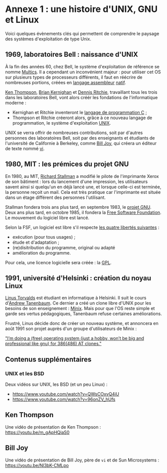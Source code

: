 # Annexe  1 : une histoire d'UNIX, GNU et Linux

Voici quelques évènements clés qui permettent  de comprendre le paysage des
systèmes d'exploitation de type Unix.

## 1969, laboratoires Bell : naissance d'UNIX

À la fin des années 60, chez Bell, le système d'exploitation de référence se nomme
[Multics](https://fr.wikipedia.org/wiki/Multics). Il a cependant un inconvénient majeur : pour utiliser cet OS sur
plusieurs types de processeurs différents, il faut en réécrire de nombreuses
portions, créées en [langage
assembleur](https://fr.wikipedia.org/wiki/Assembleur)
[natif](https://fr.wikipedia.org/wiki/Code_natif).

[Ken Thompson](https://fr.wikipedia.org/wiki/Ken_Thompson), [Brian Kernighan](https://fr.wikipedia.org/wiki/Brian_Kernighan) et [Dennis Ritchie](https://fr.wikipedia.org/wiki/Dennis_Ritchie), travaillant tous les trois
dans les laboratoires Bell, vont alors créér les fondations de l'informatique moderne :

- Kernighan et Ritchie inventeront le [langage de programmation C](https://fr.wikipedia.org/wiki/C_(langage)) ;
- Thompson et Ritchie créeront alors, grâce à ce nouveau langage de
  programmation, le système d'exploitation
  [UNIX](https://fr.wikipedia.org/wiki/Unix).

UNIX se verra offrir de nombreuses contributions, soit par d'autres personnes
des laboratoires Bell, soit par des enseignants et étudiants de l'université de
Californie à Berkeley, comme [Bill
Joy](https://fr.wikipedia.org/wiki/Bill_Joy), qui créera un éditeur de texte
nommé [vi](https://fr.wikipedia.org/wiki/Vi).

## 1980, MIT : les prémices du projet GNU

En 1980, au MIT, [Richard
Stallman](https://fr.wikipedia.org/wiki/Richard_Stallman) a modifié le pilote
de l'imprimante Xerox de son bâtiment : lors du lancement d'une impression, les
utilisateurs savent ainsi si quelqu'un en déjà lancé une, et lorsque celle-ci
est terminée, la personne reçoit un mail. Cela est très pratique car
l'imprimante est située dans un étage différent des personnes l'utilisant.

Stallman fondera trois ans plus tard, en septembre 1983, le [projet
GNU](https://fr.wikipedia.org/wiki/Projet_GNU). Deux ans plus tard, en octobre
1985, il fondera la [Free Software
Foundation](https://fr.wikipedia.org/wiki/Free_Software_Foundation). Le mouvement du logiciel libre est lancé.

Selon la FSF, un logiciel est libre s'il respecte [les quatre libertés suivantes](https://fr.wikipedia.org/wiki/Logiciel_libre#D%C3%A9finition_de_la_Free_Software_Foundation_(FSF)) :

- exécution (pour tous usages) ;
- étude et d'adaptation ;
- (re)disitribution du programme, original ou adapté
- amélioration du programme.

Pour cela, une licence logicielle sera créée : la
[GPL](https://fr.wikipedia.org/wiki/Licence_publique_g%C3%A9n%C3%A9rale_GNU).

## 1991, université d'Helsinki : création du noyau Linux

[Linus Torvalds](https://fr.wikipedia.org/wiki/Linus_Torvalds) est étudiant en
informatique à Helsinki. Il suit le cours d'[Andrew
Tanenbaum](https://fr.wikipedia.org/wiki/Andrew_Tanenbaum). Ce dernier a créé
un clone libre d'UNIX pour les besoins de son enseignement :
[Minix](https://fr.wikipedia.org/wiki/Minixhttps://fr.wikipedia.org/wiki/Minix).
Mais pour que l'OS reste simple et garde ses vertus pédagogiques, Tanenbaum refuse
certaines améliorations.

Frustré, Linus décide donc de créer un nouveau système, et annoncera en août
1991 son projet auprès d'un groupe d'utilisateurs de Minix :

["I’m doing a (free) operating system (just a hobby, won’t be big
and professional like gnu) for 386(486) AT
clones."](https://groups.google.com/g/comp.os.minix/c/dlNtH7RRrGA/m/SwRavCzVE7gJ)

## Contenus supplémentaires

### UNIX et les BSD

Deux vidéos sur UNIX, les BSD (et un peu Linux) :

- https://www.youtube.com/watch?v=QWsCOxvQ4iU
- https://www.youtube.com/watch?v=96onZV_hUfs

## Ken Thompson

Une vidéo de présentation de Ken Thompson : https://youtu.be/m_gApHQiaS0

## Bill Joy

Une vidéo de présentation de Bill Joy, père de `vi` et de Sun Microsystems : https://youtu.be/Nl3bK-CMLpo
